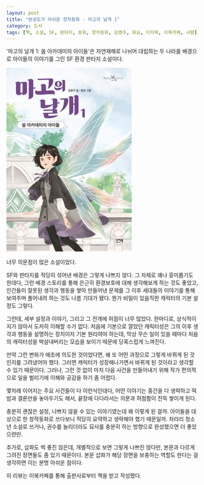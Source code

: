 ```yaml
---
layout: post
title: "완성도가 아쉬운 창작동화 - 마고의 날개 1"
category: 도서
tags: [책, 소설, SF, 판타지, 동화, 창작동화, 김영주, 화요, 이지북, 이북카페, 서평]
---
```


'마고의 날개 1: 쏨 아카데미의 아이들'은
자연재해로 나뉘어 대립하는 두 나라를 배경으로 아이들의 이야기를 그린
SF 환경 판타지 소설이다.

![표지](/images/book/magos-wings-1-book-h480.jpg)

너무 의문점이 많은 소설이었다.

SF와 판타지를 적당히 섞어낸 배경은 그렇게 나쁘지 않다.
그 자체로 꽤나 흥미롭기도 한데다,
그런 배경 스토리를 통해 은근히 환경보호에 대해 생각해보게 하는 것도 좋았고,
인간들이 잘못된 생각과 행동을 쌓아 만들어낸 문제를
그 이후 세대들의 이야기를 통해 보여주며 풀어내려 하는 것도 나름 기대가 됐다.
뭔가 비밀이 있음직한 캐릭터의 기본 설정도 그렇다.

그런데, 세부 설정과 이야기, 그리고 그 전개에 허점이 너무 많았다.
한마디로, 상식적이지가 않아서 도저히 이해할 수가 없다.
처음에 기본으로 깔았던 캐릭터성은 그의 이후 생각과 행동을 설명하는 장치이자 기본 원리여야 하는데,
막상 무슨 일이 있을 때마다 처음의 캐릭터성을 박살내버리는 모습을 보이기 때문에 당혹스럽게 느껴진다.

만약 그런 변화가 애초에 의도한 것이었다면,
왜 또 어떤 과정으로 그렇게 바뀌게 된 것인지를 그려냈어야 했다.
그러면 캐릭터가 성장해나가면서 바뀌게 된 것이라고 생각할 수 있기 때문이다.
그러나, 그런 것 없이 마치 다음 사건을 만들어내기 위해 작가 편의적으로 일을 벌리기에
이해와 공감을 하기 좀 어렵다.

몇차례 이어지는 주요 사건들이 다 이런식인데다,
어떤 이야기는 중간을 다 생략하고 떡밥과 결론만을 놓아두기도 해서,
끝장에 다다라서는 의문과 허점함이 잔뜩 쌓이게 된다.

충분히 괜찮은 설정, 나쁘지 않을 수 있는 이야기였는데 왜 이렇게 된 걸까.
아이들을 대상으로 한 창작동화로 쓰다보니 적당히 요약하고 생략해야 했기 때문일까.
차라리 청소년 소설로 쓰거나,
권수를 늘리더라도 묘사를 충분히 하는 방향으로 완성했으면 더 좋았으련만.

추가로, 삽화도 썩 좋진 않은데,
개별적으로 보면 그렇게 나쁘진 않다만,
본문과 다르게 그려진 장면들도 좀 있기 때문이다.
본문 삽화가 해당 장면을 보충하는 역할도 한다는 걸 생각하면 이는 분명 아쉬운 점이다.



<div class="im im-info">
이 리뷰는 이북카페를 통해 출판사로부터 책을 받고 작성했다.
</div>

